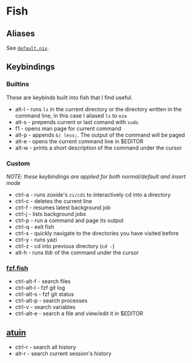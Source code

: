 # Fish

## Aliases

See [`default.nix`](./default.nix).

## Keybindings

### Builtins

These are keybinds built into fish that I find useful.

- alt-l - runs `ls` in the current directory or the directory written in the command line, in this
  case I aliased `ls` to `eza`
- alt-s - prepends current or last comand with `sudo`
- f1 - opens man page for current command
- alt-p - appends `&| less;`. The output of the command will be paged
- alt-e - opens the current command line in $EDITOR
- alt-w - prints a short description of the command under the cursor

### Custom

_NOTE: these keybindings are applied for both normal/default and insert mode_

- ctrl-a - runs zoxide's `zi/cdi` to interactively cd into a directory
- ctrl-c - deletes the current line
- ctrl-f - resumes latest background job
- ctrl-j - lists background jobs
- ctrl-p - run a command and page its output
- ctrl-q - exit fish
- ctrl-s - quickly navigate to the directories you have visited before
- ctrl-y - runs yazi
- ctrl-z - cd into previous directory (`cd -`)
- alt-h - runs tldr of the command under the cursor

### [fzf.fish](https://github.com/PatrickF1/fzf.fish)

- ctrl-alt-f - search files
- ctrl-alt-l - fzf git log
- ctrl-alt-s - fzf git status
- ctrl-alt-p - search processes
- ctrl-v - search variables
- ctrl-alt-e - search a file and view/edit it in $EDITOR

## [atuin](https://github.com/atuinsh/atuin)

- ctrl-r - search all history
- alt-r - search current session's history
